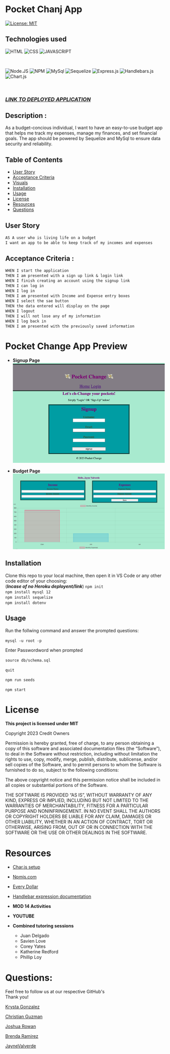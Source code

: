 # Pocket Chanj App

[![License: MIT](https://img.shields.io/badge/License-MIT-yellow.svg)](https://opensource.org/licenses/MIT)

## Technologies used

![HTML](https://img.shields.io/badge/HTML5-E34F26?style=for-the-badge&logo=html5&logoColor=white)
![CSS](	https://img.shields.io/badge/CSS3-1572B6?style=for-the-badge&logo=css3&logoColor=white)
![JAVASCRIPT](https://img.shields.io/badge/JavaScript-323330?style=for-the-badge&logo=javascript&logoColor=F7DF1E)

<br>

![Node.JS](https://img.shields.io/badge/Node%20js-339933?style=for-the-badge&logo=nodedotjs&logoColor=white)
![NPM](https://img.shields.io/badge/npm-CB3837?style=for-the-badge&logo=npm&logoColor=white)
![MySql](https://img.shields.io/badge/MySQL-005C84?style=for-the-badge&logo=mysql&logoColor=white)
![Sequelize](https://img.shields.io/badge/Sequelize-52B0E7?style=for-the-badge&logo=Sequelize&logoColor=white)
![Express.js](https://img.shields.io/badge/Express%20js-000000?style=for-the-badge&logo=express&logoColor=white)
![Handlebars.js](https://img.shields.io/badge/Handlebars%20js-f0772b?style=for-the-badge&logo=handlebarsdotjs&logoColor=black)
![Chart.js](https://img.shields.io/badge/Chart%20js-FF6384?style=for-the-badge&logo=chartdotjs&logoColor=white)

<br>


### **_[LINK TO DEPLOYED APPLICATION](https://powerful-fjord-96372-1e2a1c430418.herokuapp.com/)_**

## Description :

As a budget-concious individual, I want to have an easy-to-use budget app that helps me track my expenses, manage my finances, and set financial goals. The app should be powered by Sequelize and MySql to ensure data security and reliability. 


## Table of Contents
* [User Story](#user-story)
* [Acceptance Criteria](#acceptance-criteria)
* [Visuals](#visuals)
* [Installation](#installation)
* [Usage](#usage)
* [License](#license)
* [Resources](#resources)
* [Questions](#questions)

## User Story 
```
AS A user who is living life on a budget
I want an app to be able to keep track of my incomes and expenses
```

## Acceptance Criteria : 
```
WHEN I start the application 
THEN I am presented with a sign up link & login link 
WHEN I finish creating an account using the signup link
THEN I can log in 
WHEN I log in 
THEN I am presented with Income and Expense entry boxes
WHEN I select the sae button 
THEN the data entered will display on the page 
WHEN I logout 
THEN I will not lose any of my information 
WHEN I log back in 
THEN I am presented with the previously saved information 
```

# Pocket Change App Preview 
* **Signup Page** 
![Screen Grab functionality_1](/images/homepage.png) <br>

* **Budget Page** 
![Screen Grab functionality_2](/images/chartspage.png) <br>

## Installation
Clone this repo to your local machine, then open it in VS Code or any other code editor of your choosing: <br> (***Incase of no Heroku deployent/link***)
`npm init` <br>
`npm install mysql 12` <br>
`npm install sequelize` <br>
`npm install dotenv` <br>

## Usage
Run the follwing command and answer the prompted questions: <br>

`mysql -u root -p` <br>

Enter Passwordword when prompted <br>

`source db/schema.sql` <br> 

`quit` <br>

`npm run seeds` <br>

`npm start` <br>

# License
**This project is licensed under MIT**

Copyright 2023 Credit Owners

Permission is hereby granted, free of charge, to any person obtaining a copy of this software and associated documentation files (the “Software”), to deal in the Software without restriction, including without limitation the rights to use, copy, modify, merge, publish, distribute, sublicense, and/or sell copies of the Software, and to permit persons to whom the Software is furnished to do so, subject to the following conditions:

The above copyright notice and this permission notice shall be included in all copies or substantial portions of the Software.

THE SOFTWARE IS PROVIDED “AS IS”, WITHOUT WARRANTY OF ANY KIND, EXPRESS OR IMPLIED, INCLUDING BUT NOT LIMITED TO THE WARRANTIES OF MERCHANTABILITY, FITNESS FOR A PARTICULAR PURPOSE AND NONINFRINGEMENT. IN NO EVENT SHALL THE AUTHORS OR COPYRIGHT HOLDERS BE LIABLE FOR ANY CLAIM, DAMAGES OR OTHER LIABILITY, WHETHER IN AN ACTION OF CONTRACT, TORT OR OTHERWISE, ARISING FROM, OUT OF OR IN CONNECTION WITH THE SOFTWARE OR THE USE OR OTHER DEALINGS IN THE SOFTWARE.

# Resources
* [Char.js setup](https://www.chartjs.org/docs/latest/getting-started/)<br>

* [Npmjs.com](https://www.npmjs.com/)<br>

* [Every Dollar](https://www.ramseysolutions.com/ramseyplus/everydollar)<br>

* [Handlebar expression documentation](https://handlebarsjs.com/guide/expressions.html#basic-usage)<br>

* **MOD 14 Activities** <br>

* **YOUTUBE**

* **Combined tutoring sessions** <br>
    * Juan Delgado
    * Savien Love
    * Corey Yates
    * Katherine Redford
    * Phillip Loy


# Questions: 
Feel free to follow us at our respective GitHub's <br>
Thank you! <br>

[Krysta Gonzalez](https://github.com/Chongi23) <br>

[Christian Guzman](https://github.com/Vortexwarrior) <br>

[Joshua Rowan](https://github.com/joshua-rowan) <br>

[Brenda Ramirez](https://github.com/bramirez09) <br>

[JayneValverde](https://github.com/JayneValverde) <br>